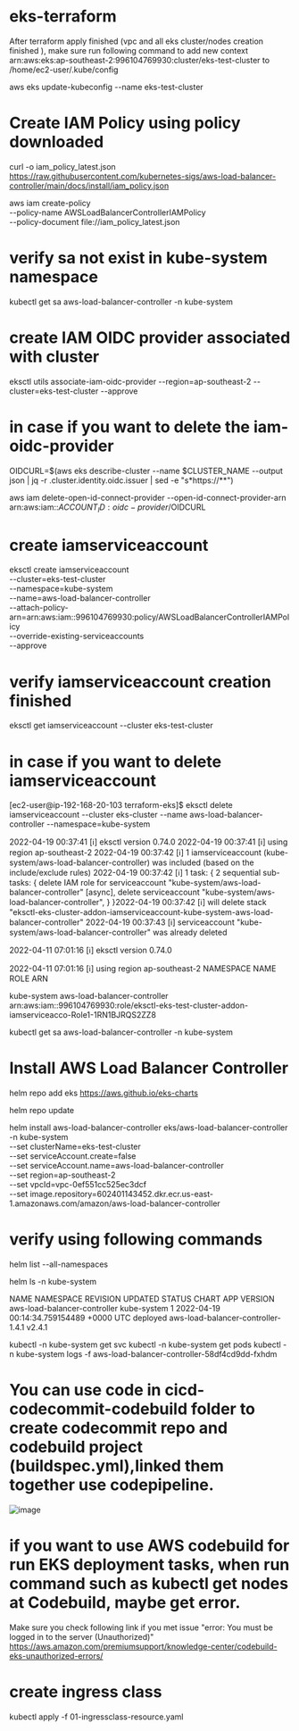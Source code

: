 # eks-terraform

After terraform apply finished (vpc and all eks cluster/nodes creation finished ), make sure run following command to add  new context arn:aws:eks:ap-southeast-2:996104769930:cluster/eks-test-cluster to /home/ec2-user/.kube/config 

aws eks update-kubeconfig --name eks-test-cluster 





# Create IAM Policy using policy downloaded 

curl -o iam_policy_latest.json https://raw.githubusercontent.com/kubernetes-sigs/aws-load-balancer-controller/main/docs/install/iam_policy.json


aws iam create-policy \
    --policy-name AWSLoadBalancerControllerIAMPolicy \
    --policy-document file://iam_policy_latest.json
    
# verify sa not exist in kube-system namespace

kubectl get sa aws-load-balancer-controller -n kube-system

# create IAM OIDC provider associated with cluster
eksctl utils associate-iam-oidc-provider --region=ap-southeast-2 --cluster=eks-test-cluster  --approve

# in case if you want to delete the iam-oidc-provider

OIDCURL=$(aws eks describe-cluster --name $CLUSTER_NAME --output json | jq -r .cluster.identity.oidc.issuer | sed -e "s*https://**") 

aws iam delete-open-id-connect-provider --open-id-connect-provider-arn arn:aws:iam::$ACCOUNT_ID:oidc-provider/$OIDCURL

# create iamserviceaccount 

eksctl create iamserviceaccount \
  --cluster=eks-test-cluster \
  --namespace=kube-system \
  --name=aws-load-balancer-controller \
  --attach-policy-arn=arn:aws:iam::996104769930:policy/AWSLoadBalancerControllerIAMPolicy \
  --override-existing-serviceaccounts \
  --approve
  
  
# verify iamserviceaccount creation finished 
eksctl  get iamserviceaccount --cluster eks-test-cluster


# in case if you want to delete iamserviceaccount  
[ec2-user@ip-192-168-20-103 terraform-eks]$  eksctl delete iamserviceaccount --cluster eks-cluster  --name aws-load-balancer-controller --namespace=kube-system

2022-04-19 00:37:41 [ℹ]  eksctl version 0.74.0
2022-04-19 00:37:41 [ℹ]  using region ap-southeast-2
2022-04-19 00:37:42 [ℹ]  1 iamserviceaccount (kube-system/aws-load-balancer-controller) was included (based on the include/exclude rules)
2022-04-19 00:37:42 [ℹ]  1 task: {
    2 sequential sub-tasks: {
        delete IAM role for serviceaccount "kube-system/aws-load-balancer-controller" [async],
        delete serviceaccount "kube-system/aws-load-balancer-controller",
    } }2022-04-19 00:37:42 [ℹ]  will delete stack "eksctl-eks-cluster-addon-iamserviceaccount-kube-system-aws-load-balancer-controller"
2022-04-19 00:37:43 [ℹ]  serviceaccount "kube-system/aws-load-balancer-controller" was already deleted


2022-04-11 07:01:16 [ℹ]  eksctl version 0.74.0

2022-04-11 07:01:16 [ℹ]  using region ap-southeast-2
NAMESPACE       NAME                            ROLE ARN

kube-system     aws-load-balancer-controller    arn:aws:iam::996104769930:role/eksctl-eks-test-cluster-addon-iamserviceacco-Role1-1RN1BJRQS2ZZ8


kubectl get sa aws-load-balancer-controller -n kube-system
 
 
 
 # Install AWS Load Balancer Controller
 helm repo add eks https://aws.github.io/eks-charts
 
 helm repo update
 
 helm install aws-load-balancer-controller eks/aws-load-balancer-controller \
  -n kube-system \
  --set clusterName=eks-test-cluster \
  --set serviceAccount.create=false \
  --set serviceAccount.name=aws-load-balancer-controller \
  --set region=ap-southeast-2 \
  --set vpcId=vpc-0ef551cc525ec3dcf \
  --set image.repository=602401143452.dkr.ecr.us-east-1.amazonaws.com/amazon/aws-load-balancer-controller
  
  # verify using following commands
  
  helm list --all-namespaces
  
  helm ls  -n kube-system

NAME                            NAMESPACE       REVISION        UPDATED                                 STATUS          CHART                                   APP VERSION
aws-load-balancer-controller    kube-system     1               2022-04-19 00:14:34.759154489 +0000 UTC deployed        aws-load-balancer-controller-1.4.1      v2.4.1

  
  kubectl -n kube-system get svc
  kubectl -n kube-system get pods
  kubectl -n kube-system logs -f  aws-load-balancer-controller-58df4cd9dd-fxhdm
  
 # You can use code in cicd-codecommit-codebuild folder to create codecommit repo and codebuild project (buildspec.yml),linked them together use codepipeline.
 ![image](https://user-images.githubusercontent.com/36766101/162945405-d805e15f-14d6-453a-8916-a941cdfc6f0c.png)

 
 # if you want to use AWS codebuild for run EKS deployment tasks, when run command such as kubectl get nodes at Codebuild, maybe get error.
 Make sure you check following link if you met issue "error: You must be logged in to the server (Unauthorized)"
 https://aws.amazon.com/premiumsupport/knowledge-center/codebuild-eks-unauthorized-errors/
 
 
 # create ingress class
 kubectl apply -f 01-ingressclass-resource.yaml
 
